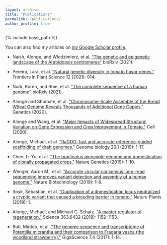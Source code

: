 ```yaml
---
layout: archive
title: "Publications"
permalink: /publications/
author_profile: true
---
```


{% include base_path %}

You can also find my articles on <a href="https://scholar.google.com/citations?user=5zUWawIAAAAJ&hl=en">my Google Scholar profile</a>.

- Naish, Alonge, and Wlodzimierz, et al. ["The genetic and epigenetic landscape of the Arabidopsis centromeres"](https://www.biorxiv.org/content/10.1101/2021.05.30.446350v2.abstract) bioRxiv (2021).

- Pereira, Lara, et al. ["Natural genetic diversity in tomato flavor genes."](https://vanderknaaplab.uga.edu/files/Pereira%20et%20al%20FPS.pdf) Frontiers in Plant Science 12 (2021): 914.

- Nurk, Koren, and Rhie, et al. ["The complete sequence of a human genome"](https://www.biorxiv.org/content/10.1101/2021.05.26.445798v1) bioRxiv (2021).

- Alonge and Shumate, et al. ["Chromosome-Scale Assembly of the Bread Wheat Genome Reveals Thousands of Additional Gene Copies."](https://www.genetics.org/content/early/2020/08/12/genetics.120.303501) Genetics (2020).

- Alonge and Wang, et al. ["Major Impacts of Widespread Structural Variation on Gene Expression and Crop Improvement in Tomato."](https://www.sciencedirect.com/science/article/pii/S0092867420306164) Cell (2020).

- Alonge, Michael, et al. ["RaGOO: fast and accurate reference-guided scaffolding of draft genomes."](https://genomebiology.biomedcentral.com/articles/10.1186/s13059-019-1829-6) Genome biology 20.1 (2019): 1-17.

- Chen, Li-Yu, et al. ["The bracteatus pineapple genome and domestication of clonally propagated crops."](https://www.nature.com/articles/s41588-019-0506-8) Nature Genetics (2019): 1-10.

- Wenger, Aaron M., et al. ["Accurate circular consensus long-read sequencing improves variant detection and assembly of a human genome."](https://www.nature.com/articles/s41587-019-0217-9) Nature Biotechnology (2019): 1-8.

- Soyk, Sebastian, et al. ["Duplication of a domestication locus neutralized a cryptic variant that caused a breeding barrier in tomato."](https://www.nature.com/articles/s41477-019-0422-z) Nature Plants (2019): 1.

- Alonge, Michael, and Michael C. Schatz. ["A master regulator of regeneration."](http://science.sciencemag.org/content/363/6432/1152.summary?casa_token=CpKbN573DOUAAAAA:DIg6_s20sz33LcrsB_GpqePxU5vDudcg_Erw2ReApycBJBKKUzPYuMthQVK9hcYPDZ_sezD7Nkjg-e8) Science 363.6432 (2019): 1152-1153.

- Buti, Matteo, et al. ["The genome sequence and transcriptome of Potentilla micrantha and their comparison to Fragaria vesca (the woodland strawberry)."](https://academic.oup.com/gigascience/article/7/4/giy010/4860432) GigaScience 7.4 (2017): 1-14.

